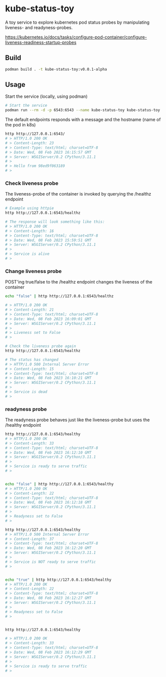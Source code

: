 # kube-status-toy
A toy service to explore kubernetes pod status probes by manipulating liveness- and readyness-probes.

https://kubernetes.io/docs/tasks/configure-pod-container/configure-liveness-readiness-startup-probes


## Build
```bash
podman build . -t kube-status-toy:v0.0.1-alpha
```

## Usage

Start the service (locally, using podman)
```bash
# Start the service
podman run --rm -d -p 6543:6543 --name kube-status-toy kube-status-toy:v0.0.1-alpha
```

The default endpoints responds with a message and the hostname (name of the pod in k8s)
```bash
http http://127.0.0.1:6543/
# > HTTP/1.0 200 OK
# > Content-Length: 23
# > Content-Type: text/html; charset=UTF-8
# > Date: Wed, 08 Feb 2023 16:15:57 GMT
# > Server: WSGIServer/0.2 CPython/3.11.1
# >
# > Hello from 98ed9f063189
# >
```


### Check liveness probe 
The liveness-probe of the container is invoked by querying the /healthz endpoint

```bash
# Example using httpie
http http://127.0.0.1:6543/healthz

# The response will look something like this:
# > HTTP/1.0 200 OK
# > Content-Length: 16
# > Content-Type: text/html; charset=UTF-8
# > Date: Wed, 08 Feb 2023 15:59:51 GMT
# > Server: WSGIServer/0.2 CPython/3.11.1
# >
# > Service is alive
# >
```

### Change liveness probe
POST'ing true/false to the /healthz endpoint changes the liveness of the container

```bash
echo "false" | http http://127.0.0.1:6543/healthz

# > HTTP/1.0 200 OK
# > Content-Length: 21
# > Content-Type: text/html; charset=UTF-8
# > Date: Wed, 08 Feb 2023 16:09:01 GMT
# > Server: WSGIServer/0.2 CPython/3.11.1
# >
# > Liveness set to False
# >

# Check the liveness probe again
http http://127.0.0.1:6543/healthz

# The status has changed
# > HTTP/1.0 500 Internal Server Error
# > Content-Length: 15
# > Content-Type: text/html; charset=UTF-8
# > Date: Wed, 08 Feb 2023 16:10:21 GMT
# > Server: WSGIServer/0.2 CPython/3.11.1
# >
# > Service is dead
# >
```

### readyness probe
The readyness probe behaves just like the liveness-probe but uses the /healthy endpoint

```bash
http http://127.0.0.1:6543/healthy
# > HTTP/1.0 200 OK
# > Content-Length: 33
# > Content-Type: text/html; charset=UTF-8
# > Date: Wed, 08 Feb 2023 16:12:10 GMT
# > Server: WSGIServer/0.2 CPython/3.11.1
# >
# > Service is ready to serve traffic
# >


echo "false" | http http://127.0.0.1:6543/healthy
# > HTTP/1.0 200 OK
# > Content-Length: 22
# > Content-Type: text/html; charset=UTF-8
# > Date: Wed, 08 Feb 2023 16:12:18 GMT
# > Server: WSGIServer/0.2 CPython/3.11.1
# >
# > Readyness set to False
# >

http http://127.0.0.1:6543/healthy
# > HTTP/1.0 500 Internal Server Error
# > Content-Length: 37
# > Content-Type: text/html; charset=UTF-8
# > Date: Wed, 08 Feb 2023 16:12:20 GMT
# > Server: WSGIServer/0.2 CPython/3.11.1
# >
# > Service is NOT ready to serve traffic
# >


echo "true" | http http://127.0.0.1:6543/healthy
# > HTTP/1.0 200 OK
# > Content-Length: 22
# > Content-Type: text/html; charset=UTF-8
# > Date: Wed, 08 Feb 2023 16:12:27 GMT
# > Server: WSGIServer/0.2 CPython/3.11.1
# >
# > Readyness set to False
# >


http http://127.0.0.1:6543/healthy

# > HTTP/1.0 200 OK
# > Content-Length: 33
# > Content-Type: text/html; charset=UTF-8
# > Date: Wed, 08 Feb 2023 16:12:29 GMT
# > Server: WSGIServer/0.2 CPython/3.11.1
# >
# > Service is ready to serve traffic
# >
```

